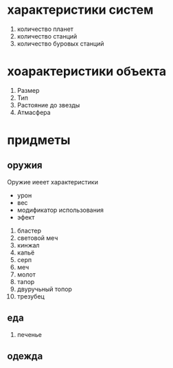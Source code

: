 # характеристики систем
1. количество планет
2. количество станций
3. количество буровых станций

# хоарактеристики объекта
1. Размер
2. Тип
3. Растояние до звезды
4. Атмасфера

# придметы
## оружия

Оружие иееет характеристики
- урон
- вес
- модификатор использования
- эфект

1. бластер
2. световой меч
3. кинжал
4. капьё
5. серп
6. меч
7. молот
8. тапор
9. двуручьный топор
10. трезубец
## еда
1. печенье
## одежда